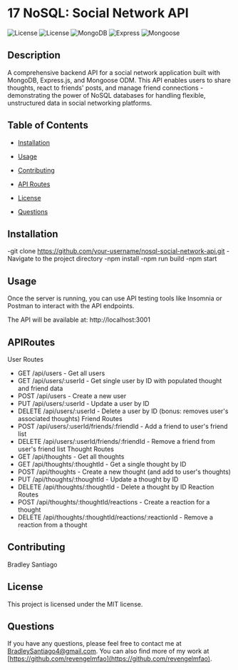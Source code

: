 # 17 NoSQL: Social Network API

![License](https://img.shields.io/badge/License-MIT-blue.svg)
<img alt="License" src="https://img.shields.io/badge/License-MIT-blue.svg">
<img alt="MongoDB" src="https://img.shields.io/badge/MongoDB-4.4+-green.svg">
<img alt="Express" src="https://img.shields.io/badge/Express-4.17+-green.svg">
<img alt="Mongoose" src="https://img.shields.io/badge/Mongoose-6.0+-green.svg">

## Description

A comprehensive backend API for a social network application built with MongoDB, Express.js, and Mongoose ODM. This API enables users to share thoughts, react to friends' posts, and manage friend connections - demonstrating the power of NoSQL databases for handling flexible, unstructured data in social networking platforms.

## Table of Contents

* [Installation](#installation)
* [Usage](#usage)
* [Contributing](#contributing)
* [API Routes](#APIRoutes)

* [License](#license)

* [Questions](#questions)

## Installation
-git clone https://github.com/your-username/nosql-social-network-api.git
-Navigate to the project directory
-npm install
-npm run build
-npm start

## Usage
Once the server is running, you can use API testing tools like Insomnia or Postman to interact with the API endpoints.

The API will be available at: http://localhost:3001

## APIRoutes
 User Routes
* GET /api/users - Get all users
* GET /api/users/:userId - Get single user by ID with populated thought and friend data
* POST /api/users - Create a new user
* PUT /api/users/:userId - Update a user by ID
* DELETE /api/users/:userId - Delete a user by ID (bonus: removes user's associated thoughts)
 Friend Routes
* POST /api/users/:userId/friends/:friendId - Add a friend to user's friend list
* DELETE /api/users/:userId/friends/:friendId - Remove a friend from user's friend list
 Thought Routes
* GET /api/thoughts - Get all thoughts
* GET /api/thoughts/:thoughtId - Get a single thought by ID
* POST /api/thoughts - Create a new thought (and add to user's thoughts)
* PUT /api/thoughts/:thoughtId - Update a thought by ID
* DELETE /api/thoughts/:thoughtId - Delete a thought by ID
 Reaction Routes
* POST /api/thoughts/:thoughtId/reactions - Create a reaction for a thought
* DELETE /api/thoughts/:thoughtId/reactions/:reactionId - Remove a reaction from a thought

## Contributing

Bradley Santiago

## License

This project is licensed under the MIT license.

## Questions

If you have any questions, please feel free to contact me at [BradleySantiago4@gmail.com](mailto:BradleySantiago4@gmail.com). You can also find more of my work at [https://github.com/revengelmfao](https://github.com/revengelmfao).
